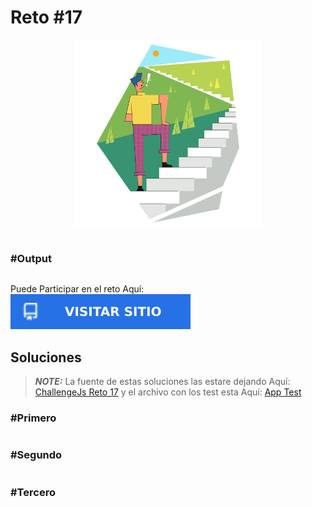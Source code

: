# Reto #17

<div>
    <p align="center">
        <img src="../media/icon_challenge_17.svg" alt="icon" width="300px">
    </p>
</div>


```js

```

### #Output
```js

```

<div>
    <p align="left">
        Puede Participar en el reto Aquí: 
        <a href="https://adventjs.dev/es/challenges/2022/17" target="_blank">
            <img alt="Visitar" src="../media/visitar.svg"/>
        </a>
    </p>
</div>

## Soluciones

> **_NOTE:_** La fuente de estas soluciones las estare dejando Aquí: [ChallengeJs Reto 17](project_test/js/challenge_17.js) y el archivo con los test esta Aquí: [App Test](project_test/js/app.js)

### #Primero
```js

```

### #Segundo
```js

```

### #Tercero
```js

```